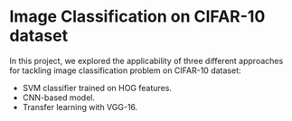 # Image Classification on CIFAR-10 dataset
In this project, we explored the applicability of three different approaches for tackling image classification problem on CIFAR-10 dataset:

- SVM classifier trained on HOG features.
- CNN-based model.
- Transfer learning with VGG-16.



